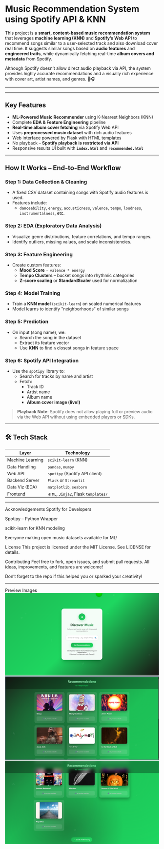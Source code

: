 #  Music Recommendation System using Spotify API & KNN

This project is a **smart, content-based music recommendation system** that leverages **machine learning (KNN)** and **Spotify’s Web API** to recommend songs similar to a user-selected track and also download cover real time. It suggests similar songs based on **audio features** and **engineered traits**, while dynamically fetching real-time **album covers and metadata** from Spotify.

Although Spotify doesn’t allow direct audio playback via API, the system provides highly accurate recommendations and a visually rich experience with cover art, artist names, and genres. 🎨🎧

---

---

##  Key Features

-  **ML-Powered Music Recommender** using K-Nearest Neighbors (KNN)
-  Complete **EDA & Feature Engineering** pipeline
-  **Real-time album cover fetching** via Spotify Web API
-  Uses **preprocessed music dataset** with rich audio features
-  Web interface powered by Flask with HTML templates
-  No playback – **Spotify playback is restricted via API**
-  Responsive results UI built with **`index.html`** and **`recommended.html`**

---

##  How It Works – End-to-End Workflow

###  Step 1: Data Collection & Cleaning

- A fixed CSV dataset containing songs with Spotify audio features is used.
- Features include:
  - `danceability`, `energy`, `acousticness`, `valence`, `tempo`, `loudness`, `instrumentalness`, etc.

###  Step 2: EDA (Exploratory Data Analysis)

- Visualize genre distributions, feature correlations, and tempo ranges.
- Identify outliers, missing values, and scale inconsistencies.

###  Step 3: Feature Engineering

- Create custom features:
  - **Mood Score** = `valence * energy`
  - **Tempo Clusters** – bucket songs into rhythmic categories
  - **Z-score scaling** or **StandardScaler** used for normalization

###  Step 4: Model Training

- Train a **KNN model** (`scikit-learn`) on scaled numerical features
- Model learns to identify "neighborhoods" of similar songs

###  Step 5: Prediction

- On input (song name), we:
  - Search the song in the dataset
  - Extract its feature vector
  - Use **KNN** to find `n` closest songs in feature space

###  Step 6: Spotify API Integration

- Use the `spotipy` library to:
  - Search for tracks by name and artist
  - Fetch:
    - Track ID
    - Artist name
    - Album name
    - **Album cover image (live!)**

>  **Playback Note**: Spotify does not allow playing full or preview audio via the Web API without using embedded players or SDKs.

---

## 🛠️ Tech Stack

| Layer          | Technology                    |
|----------------|-------------------------------|
| Machine Learning | `scikit-learn` (KNN)         |
| Data Handling   | `pandas`, `numpy`             |
| Web API         | `spotipy` (Spotify API client)|
| Backend Server  | `Flask` or `Streamlit`        |
| Data Viz (EDA)  | `matplotlib`, `seaborn`       |
| Frontend        | `HTML`, `Jinja2`, Flask `templates/` |

---


 Acknowledgements
 Spotify for Developers

 Spotipy – Python Wrapper

 scikit-learn for KNN modeling

 Everyone making open music datasets available for ML!

 License
This project is licensed under the MIT License. See LICENSE for details.

 Contributing
Feel free to fork, open issues, and submit pull requests. All ideas, improvements, and features are welcome!

Don’t forget to  the repo if this helped you or sparked your creativity!

---

Preview Images 
![image alt](https://github.com/Vaman223/Music-recommendation-system-using-spotify-api/blob/main/Screenshot%202025-06-29%20154959.png?raw=true)
![image alt](https://github.com/Vaman223/Music-recommendation-system-using-spotify-api/blob/main/Screenshot%202025-06-29%20155021.png?raw=true)
![image alt](https://github.com/Vaman223/Music-recommendation-system-using-spotify-api/blob/main/Screenshot%202025-06-29%20155050.png?raw=true)




